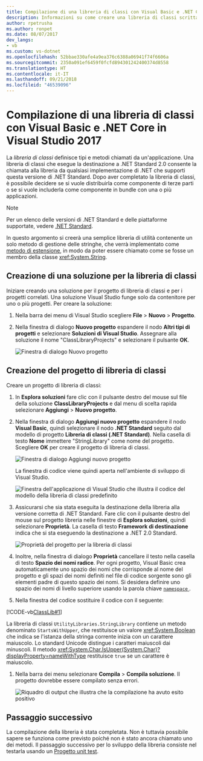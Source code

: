 ```yaml
---
title: Compilazione di una libreria di classi con Visual Basic e .NET Core in Visual Studio 2017
description: Informazioni su come creare una libreria di classi scritta in Visual Basic usando Visual Studio 2017
author: rpetrusha
ms.author: ronpet
ms.date: 08/07/2017
dev_langs:
- vb
ms.custom: vs-dotnet
ms.openlocfilehash: 52bbae330afe4a9ea376c6388a06941f74f6606a
ms.sourcegitcommit: 2350a091ef6459f0fcfd894301242400374d8558
ms.translationtype: HT
ms.contentlocale: it-IT
ms.lasthandoff: 09/21/2018
ms.locfileid: "46539096"
---
```

# <a name="building-a-class-library-with-visual-basic-and-net-core-in-visual-studio-2017"></a>Compilazione di una libreria di classi con Visual Basic e .NET Core in Visual Studio 2017

La *libreria di classi* definisce tipi e metodi chiamati da un'applicazione. Una libreria di classi che esegue la destinazione a .NET Standard 2.0 consente la chiamata alla libreria da qualsiasi implementazione di .NET che supporti questa versione di .NET Standard. Dopo aver completato la libreria di classi, è possibile decidere se si vuole distribuirla come componente di terze parti o se si vuole includerla come componente in bundle con una o più applicazioni.

> [!NOTE]
> Per un elenco delle versioni di .NET Standard e delle piattaforme supportate, vedere [.NET Standard](../../standard/net-standard.md).

In questo argomento si creerà una semplice libreria di utilità contenente un solo metodo di gestione delle stringhe, che verrà implementato come [metodo di estensione](../../visual-basic/programming-guide/language-features/procedures/extension-methods.md), in modo da poter essere chiamato come se fosse un membro della classe <xref:System.String>.

## <a name="creating-a-class-library-solution"></a>Creazione di una soluzione per la libreria di classi

Iniziare creando una soluzione per il progetto di libreria di classi e per i progetti correlati. Una soluzione Visual Studio funge solo da contenitore per uno o più progetti. Per creare la soluzione:

1. Nella barra dei menu di Visual Studio scegliere **File** > **Nuovo** > **Progetto**.

1. Nella finestra di dialogo **Nuovo progetto** espandere il nodo **Altri tipi di progetti** e selezionare **Soluzioni di Visual Studio**. Assegnare alla soluzione il nome "ClassLibraryProjects" e selezionare il pulsante **OK**.

   ![Finestra di dialogo Nuovo progetto](./media/library-with-visual-studio/newproject.png)

## <a name="creating-the-class-library-project"></a>Creazione del progetto di libreria di classi

Creare un progetto di libreria di classi:

1. In **Esplora soluzioni** fare clic con il pulsante destro del mouse sul file della soluzione **ClassLibraryProjects** e dal menu di scelta rapida selezionare **Aggiungi** > **Nuovo progetto**.

1. Nella finestra di dialogo **Aggiungi nuovo progetto** espandere il nodo **Visual Basic**, quindi selezionare il nodo **.NET Standard** seguito dal modello di progetto **Libreria di classi (.NET Standard)**. Nella casella di testo **Nome** immettere "StringLibrary" come nome del progetto. Scegliere **OK** per creare il progetto di libreria di classi.

   ![Finestra di dialogo Aggiungi nuovo progetto](./media/vb-library-with-visual-studio/libproject.png)

   La finestra di codice viene quindi aperta nell'ambiente di sviluppo di Visual Studio. 
 
   ![Finestra dell'applicazione di Visual Studio che illustra il codice del modello della libreria di classi predefinito](./media/vb-library-with-visual-studio/stringlibrary.png)

1. Assicurarsi che sia stata eseguita la destinazione della libreria alla versione corretta di .NET Standard. Fare clic con il pulsante destro del mouse sul progetto libreria nelle finestre di **Esplora soluzioni**, quindi selezionare **Proprietà**. La casella di testo **Framework di destinazione** indica che si sta eseguendo la destinazione a .NET 2.0 Standard.

   ![Proprietà del progetto per la libreria di classi](./media/library-with-visual-studio/properties.png)

1. Inoltre, nella finestra di dialogo **Proprietà** cancellare il testo nella casella di testo **Spazio dei nomi radice**. Per ogni progetto, Visual Basic crea automaticamente uno spazio dei nomi che corrisponde al nome del progetto e gli spazi dei nomi definiti nel file di codice sorgente sono gli elementi padre di questo spazio dei nomi. Si desidera definire uno spazio dei nomi di livello superiore usando la parola chiave [`namespace` ](../../visual-basic/language-reference/statements/namespace-statement.md).
  
1. Nella finestra del codice sostituire il codice con il seguente:

  [!CODE-vb[ClassLib#1](../../../samples/snippets/core/tutorials/vb-library-with-visual-studio/stringlibrary.vb)]

   La libreria di classi `UtilityLibraries.StringLibrary` contiene un metodo denominato `StartsWithUpper`, che restituisce un valore <xref:System.Boolean> che indica se l'istanza della stringa corrente inizia con un carattere maiuscolo. Lo standard Unicode distingue i caratteri maiuscoli dai minuscoli. Il metodo <xref:System.Char.IsUpper(System.Char)?displayProperty=nameWithType> restituisce `true` se un carattere è maiuscolo.

1. Nella barra dei menu selezionare **Compila** > **Compila soluzione**. Il progetto dovrebbe essere compilato senza errori.

   ![Riquadro di output che illustra che la compilazione ha avuto esito positivo](./media/library-with-visual-studio/buildsucceeds.png)



## <a name="next-step"></a>Passaggio successivo

La compilazione della libreria è stata completata. Non è tuttavia possibile sapere se funziona come previsto poiché non è stato ancora chiamato uno dei metodi. Il passaggio successivo per lo sviluppo della libreria consiste nel testarla usando un [Progetto unit test](testing-library-with-visual-studio.md).
